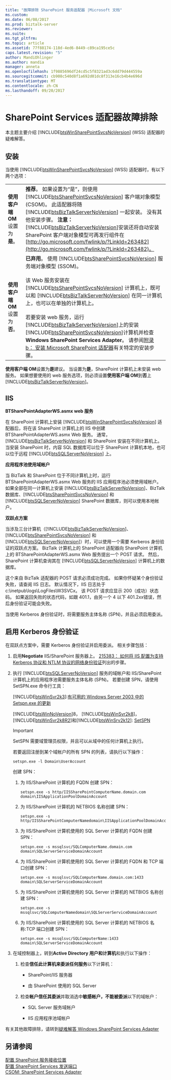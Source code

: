 ```yaml
---
title: "故障排除 SharePoint 服务适配器 |Microsoft 文档"
ms.custom: 
ms.date: 06/08/2017
ms.prod: biztalk-server
ms.reviewer: 
ms.suite: 
ms.tgt_pltfrm: 
ms.topic: article
ms.assetid: 77f88174-118d-4ed6-8449-c89ca195ce5c
caps.latest.revision: "5"
author: MandiOhlinger
ms.author: mandia
manager: anneta
ms.openlocfilehash: 1f9885696df24cd5c5f8321ad3c6dd79d444559a
ms.sourcegitcommit: cb908c540d8f1a692d01dc8f313e16cb4b4e696d
ms.translationtype: MT
ms.contentlocale: zh-CN
ms.lasthandoff: 09/20/2017
---
```

# <a name="troubleshooting-sharepoint-services-adapter"></a>SharePoint Services 适配器故障排除
本主题主要介绍 [!INCLUDE[btsWinSharePointSvcsNoVersion](../includes/btswinsharepointsvcsnoversion-md.md)] (WSS) 适配器的疑难解答。  
  
## <a name="installation"></a>安装  
 当使用 [!INCLUDE[btsWinSharePointSvcsNoVersion](../includes/btswinsharepointsvcsnoversion-md.md)] (WSS) 适配器时，有以下两个选项：  
  
|||  
|-|-|  
|**使用客户端 OM**设置为**是**。|**推荐**。 如果设置为“是”，则使用 [!INCLUDE[btsSharePointSvcsNoVersion](../includes/btssharepointsvcsnoversion-md.md)] 客户端对象模型 (CSOM)。 此适配器将随 [!INCLUDE[btsBizTalkServerNoVersion](../includes/btsbiztalkservernoversion-md.md)] 一起安装。 没有其他安装步骤。 **注意：** [!INCLUDE[btsBizTalkServerNoVersion](../includes/btsbiztalkservernoversion-md.md)]安装还将自动安装 SharePoint 客户端对象模型可再发行组件在[http://go.microsoft.com/fwlink/p/?LinkId=263482](http://go.microsoft.com/fwlink/p/?LinkId=263482)。|  
|**使用客户端 OM**设置为**否**。|**已弃用**。 使用 [!INCLUDE[btsSharePointSvcsNoVersion](../includes/btssharepointsvcsnoversion-md.md)] 服务端对象模型 (SSOM)。<br /><br /> 该 Web 服务安装在 [!INCLUDE[btsSharePointSvcsNoVersion](../includes/btssharepointsvcsnoversion-md.md)] 计算机上，既可以和 [!INCLUDE[btsBizTalkServerNoVersion](../includes/btsbiztalkservernoversion-md.md)] 在同一计算机上，也可以在单独的计算机上。<br /><br /> 若要安装 web 服务，运行[!INCLUDE[btsBizTalkServerNoVersion](../includes/btsbiztalkservernoversion-md.md)]上的安装[!INCLUDE[btsSharePointSvcsNoVersion](../includes/btssharepointsvcsnoversion-md.md)]计算机并检查**Windows SharePoint Services Adapter**。 请参阅[附录 b： 安装 Microsoft SharePoint 适配器](../install-and-config-guides/appendix-b-install-the-microsoft-sharepoint-adapter.md)有关特定的安装步骤。|  
  
 **使用客户端 OM**设置为**是**建议。 当设置为**是**，SharePoint 计算机上未安装 web 服务。 如果想要使用的 web 服务选项，则必须设置**使用客户端 OM**到**否**上[!INCLUDE[btsBizTalkServerNoVersion](../includes/btsbiztalkservernoversion-md.md)]。  
  
## <a name="iis"></a>IIS  
 **BTSharePointAdapterWS.asmx web 服务**  
  
 在 SharePoint 计算机上安装 [!INCLUDE[btsWinSharePointSvcsNoVersion](../includes/btswinsharepointsvcsnoversion-md.md)] 适配器后，将在该 SharePoint 计算机上的 IIS 中创建 BTSharePointAdapterWS.asmx Web 服务。 通常，[!INCLUDE[btsBizTalkServerNoVersion](../includes/btsbiztalkservernoversion-md.md)] 和 SharePoint 安装在不同计算机上。 当安装 SharePoint 时，内容 SQL 数据库可以位于 SharePoint 计算机本地，也可以位于远程 [!INCLUDE[btsSQLServerNoVersion](../includes/btssqlservernoversion-md.md)] 上。  
  
 **应用程序池使用域帐户**  
  
 当 BizTalk 和 SharePoint 位于不同计算机上时，运行 BTSharePointAdapterWS.asmx Web 服务的 IIS 应用程序池必须使用域帐户。 如果全部在同一计算机上安装 [!INCLUDE[btsBizTalkServerNoVersion](../includes/btsbiztalkservernoversion-md.md)]、BizTalk 数据库、[!INCLUDE[btsSharePointSvcsNoVersion](../includes/btssharepointsvcsnoversion-md.md)] 和 [!INCLUDE[btsSQLServerNoVersion](../includes/btssqlservernoversion-md.md)] SharePoint 数据库，则可以使用本地帐户。  
  
 **双跃点方案**  
  
 当涉及三台计算机（[!INCLUDE[btsBizTalkServerNoVersion](../includes/btsbiztalkservernoversion-md.md)]、[!INCLUDE[btsSharePointSvcsNoVersion](../includes/btssharepointsvcsnoversion-md.md)] 和 [!INCLUDE[btsSQLServerNoVersion](../includes/btssqlservernoversion-md.md)]）时，可以使用一个需要 Kerberos 身份验证的双跃点方案。 BizTalk 计算机上的 SharePoint 适配器向 SharePoint 计算机上的 BTSharePointAdapterWS.asmx Web 服务提出一个 POST 请求。 然后，SharePoint 计算机查询其在 [!INCLUDE[btsSQLServerNoVersion](../includes/btssqlservernoversion-md.md)] 计算机上的数据库。  
  
 这个来自 BizTalk 适配器的 POST 请求必须成功完成。 如果你怀疑某个身份验证失败，请查阅 IIS 日志。 默认情况下，IIS 日志处于 c:\inetpub\logs\LogFiles\W3SVC*x*。 该 POST 请求应显示 200（成功）状态码。 如果返回失败的状态代码，如跟 401.1，由另一个 4 以下 401.2*xx*错误，然后身份验证可能会失败。  
  
 当使用 Kerberos 身份验证时，将需要服务主体名称 (SPN)，并且必须启用委派。  
  
## <a name="enable-kerberos-authentication"></a>启用 Kerberos 身份验证  
 在双跃点方案中，需要 Kerberos 身份验证并启用委派。 相关步骤包括：  
  
1.  启用**Negotiate** IIS/SharePoint 服务器上。 [215383： 如何将 IIS 配置为支持 Kerberos 协议和 NTLM 协议的网络身份验证](http://support.microsoft.com/kb/215383)列出的步骤。  
  
2.  执行 [!INCLUDE[btsSQLServerNoVersion](../includes/btssqlservernoversion-md.md)] 服务的域帐户和 IIS/SharePoint 计算机上的应用程序池需要服务主体名称 (SPN)。 若要创建 SPN，请使用 SetSPN.exe 命令行工具：  
  
     [!INCLUDE[btsWinSvr2k3](../includes/btswinsvr2k3-md.md)]:[有可用的 Windows Server 2003 中的 Setspn.exe 的更新](http://support.microsoft.com/kb/970536)  
  
     [!INCLUDE[btsWinNoVersion](../includes/btswinnoversion-md.md)]8， [!INCLUDE[btsWinSvr2k8](../includes/btswinsvr2k8-md.md)]，[!INCLUDE[btsWinSvr2k8R2](../includes/btswinsvr2k8r2-md.md)]和[!INCLUDE[btsWinSrv2k12](../includes/btswinsrv2k12-md.md)]: [SetSPN](http://technet.microsoft.com/library/cc731241.aspx)  
  
    > [!IMPORTANT]
    >  SetSPN 需要域管理员权限，并且可以从域中的任何计算机上执行。  
  
     若要返回注册到某个域帐户的所有 SPN 的列表，请执行以下操作：  
  
    ```  
    setspn.exe -l Domain\UserAccount  
    ```  
  
     创建 SPN：  
  
    1.  为 IIS/SharePoint 计算机的 FQDN 创建 SPN：  
  
        ```  
        setspn.exe -s http/IISSharePointComputerName.domain.com domain\IISApplicationPoolDomainAccount  
        ```  
  
    2.  为 IIS/SharePoint 计算机的 NETBIOS 名称创建 SPN：  
  
        ```  
        setspn.exe -s http/IISSharePointComputerNamedomain\IISApplicationPoolDomainAccount  
        ```  
  
    3.  为 IIS/SharePoint 计算机使用的 SQL Server 计算机的 FQDN 创建 SPN：  
  
        ```  
        setspn.exe -s mssqlsvc/SQLComputerName.domain.com domain\SQLServerServiceDomainAccount  
        ```  
  
    4.  为 IIS/SharePoint 计算机使用的 SQL Server 计算机的 FQDN 和 TCP 端口创建 SPN：  
  
        ```  
        setspn.exe -s mssqlsvc/SQLComputerName.domain.com:1433 domain\SQLServerServiceDomainAccount  
        ```  
  
    5.  为 IIS/SharePoint 计算机使用的 SQL Server 计算机的 NETBIOS 名称创建 SPN：  
  
        ```  
        setspn.exe -s mssqlsvc/SQLComputerNamedomain\SQLServerServiceDomainAccount  
        ```  
  
    6.  为 IIS/SharePoint 计算机使用的 SQL Server 计算机的 NETBIOS 名称:TCP 端口创建 SPN：  
  
        ```  
        setspn.exe -s mssqlsvc/SQLComputerName:1433 domain\SQLServerServiceDomainAccount  
        ```  
  
3.  在域控制器上，转到**Active Directory 用户和计算机**和执行以下操作：  
  
    1.  检查**信任此计算机来委派任何服务**以下计算机：  
  
        -   SharePoint/IIS 服务器  
  
        -   由 SharePoint 使用的 SQL Server  
  
    2.  检查**帐户信任其委派**并取消选中**敏感帐户，不能被委派**以下的域帐户：  
  
        -   SQL Server 服务域帐户  
  
        -   IIS 应用程序池域帐户  
  
 有关其他故障排除，请转到[疑难解答 Windows SharePoint Services Adapter](../core/troubleshooting-the-windows-sharepoint-services-adapter.md)  
  
## <a name="see-also"></a>另请参阅  
 [配置 SharePoint 服务接收位置](../core/configure-sharepoint-services-receive-location.md)   
 [配置 SharePoint Services 发送端口](../core/configure-sharepoint-services-send-port.md)   
 [CSOM: SharePoint Services Adapter](../core/csom-sharepoint-services-adapter.md)